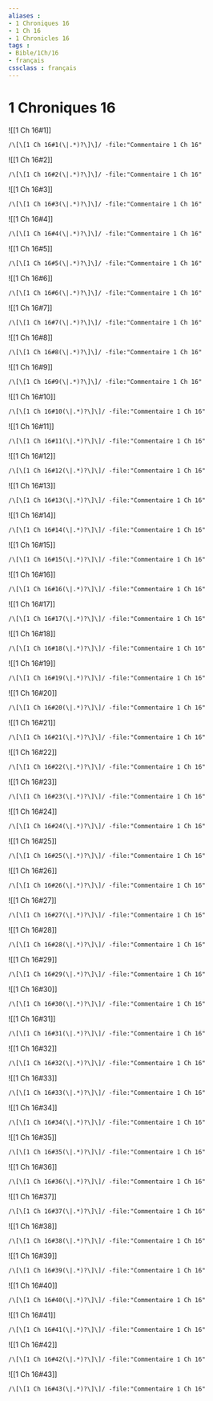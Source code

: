 ```yaml
---
aliases : 
- 1 Chroniques 16
- 1 Ch 16
- 1 Chronicles 16
tags : 
- Bible/1Ch/16
- français
cssclass : français
---
```


# 1 Chroniques 16

![[1 Ch 16#1]]

```query
/\[\[1 Ch 16#1(\|.*)?\]\]/ -file:"Commentaire 1 Ch 16"
```

![[1 Ch 16#2]]

```query
/\[\[1 Ch 16#2(\|.*)?\]\]/ -file:"Commentaire 1 Ch 16"
```

![[1 Ch 16#3]]

```query
/\[\[1 Ch 16#3(\|.*)?\]\]/ -file:"Commentaire 1 Ch 16"
```

![[1 Ch 16#4]]

```query
/\[\[1 Ch 16#4(\|.*)?\]\]/ -file:"Commentaire 1 Ch 16"
```

![[1 Ch 16#5]]

```query
/\[\[1 Ch 16#5(\|.*)?\]\]/ -file:"Commentaire 1 Ch 16"
```

![[1 Ch 16#6]]

```query
/\[\[1 Ch 16#6(\|.*)?\]\]/ -file:"Commentaire 1 Ch 16"
```

![[1 Ch 16#7]]

```query
/\[\[1 Ch 16#7(\|.*)?\]\]/ -file:"Commentaire 1 Ch 16"
```

![[1 Ch 16#8]]

```query
/\[\[1 Ch 16#8(\|.*)?\]\]/ -file:"Commentaire 1 Ch 16"
```

![[1 Ch 16#9]]

```query
/\[\[1 Ch 16#9(\|.*)?\]\]/ -file:"Commentaire 1 Ch 16"
```

![[1 Ch 16#10]]

```query
/\[\[1 Ch 16#10(\|.*)?\]\]/ -file:"Commentaire 1 Ch 16"
```

![[1 Ch 16#11]]

```query
/\[\[1 Ch 16#11(\|.*)?\]\]/ -file:"Commentaire 1 Ch 16"
```

![[1 Ch 16#12]]

```query
/\[\[1 Ch 16#12(\|.*)?\]\]/ -file:"Commentaire 1 Ch 16"
```

![[1 Ch 16#13]]

```query
/\[\[1 Ch 16#13(\|.*)?\]\]/ -file:"Commentaire 1 Ch 16"
```

![[1 Ch 16#14]]

```query
/\[\[1 Ch 16#14(\|.*)?\]\]/ -file:"Commentaire 1 Ch 16"
```

![[1 Ch 16#15]]

```query
/\[\[1 Ch 16#15(\|.*)?\]\]/ -file:"Commentaire 1 Ch 16"
```

![[1 Ch 16#16]]

```query
/\[\[1 Ch 16#16(\|.*)?\]\]/ -file:"Commentaire 1 Ch 16"
```

![[1 Ch 16#17]]

```query
/\[\[1 Ch 16#17(\|.*)?\]\]/ -file:"Commentaire 1 Ch 16"
```

![[1 Ch 16#18]]

```query
/\[\[1 Ch 16#18(\|.*)?\]\]/ -file:"Commentaire 1 Ch 16"
```

![[1 Ch 16#19]]

```query
/\[\[1 Ch 16#19(\|.*)?\]\]/ -file:"Commentaire 1 Ch 16"
```

![[1 Ch 16#20]]

```query
/\[\[1 Ch 16#20(\|.*)?\]\]/ -file:"Commentaire 1 Ch 16"
```

![[1 Ch 16#21]]

```query
/\[\[1 Ch 16#21(\|.*)?\]\]/ -file:"Commentaire 1 Ch 16"
```

![[1 Ch 16#22]]

```query
/\[\[1 Ch 16#22(\|.*)?\]\]/ -file:"Commentaire 1 Ch 16"
```

![[1 Ch 16#23]]

```query
/\[\[1 Ch 16#23(\|.*)?\]\]/ -file:"Commentaire 1 Ch 16"
```

![[1 Ch 16#24]]

```query
/\[\[1 Ch 16#24(\|.*)?\]\]/ -file:"Commentaire 1 Ch 16"
```

![[1 Ch 16#25]]

```query
/\[\[1 Ch 16#25(\|.*)?\]\]/ -file:"Commentaire 1 Ch 16"
```

![[1 Ch 16#26]]

```query
/\[\[1 Ch 16#26(\|.*)?\]\]/ -file:"Commentaire 1 Ch 16"
```

![[1 Ch 16#27]]

```query
/\[\[1 Ch 16#27(\|.*)?\]\]/ -file:"Commentaire 1 Ch 16"
```

![[1 Ch 16#28]]

```query
/\[\[1 Ch 16#28(\|.*)?\]\]/ -file:"Commentaire 1 Ch 16"
```

![[1 Ch 16#29]]

```query
/\[\[1 Ch 16#29(\|.*)?\]\]/ -file:"Commentaire 1 Ch 16"
```

![[1 Ch 16#30]]

```query
/\[\[1 Ch 16#30(\|.*)?\]\]/ -file:"Commentaire 1 Ch 16"
```

![[1 Ch 16#31]]

```query
/\[\[1 Ch 16#31(\|.*)?\]\]/ -file:"Commentaire 1 Ch 16"
```

![[1 Ch 16#32]]

```query
/\[\[1 Ch 16#32(\|.*)?\]\]/ -file:"Commentaire 1 Ch 16"
```

![[1 Ch 16#33]]

```query
/\[\[1 Ch 16#33(\|.*)?\]\]/ -file:"Commentaire 1 Ch 16"
```

![[1 Ch 16#34]]

```query
/\[\[1 Ch 16#34(\|.*)?\]\]/ -file:"Commentaire 1 Ch 16"
```

![[1 Ch 16#35]]

```query
/\[\[1 Ch 16#35(\|.*)?\]\]/ -file:"Commentaire 1 Ch 16"
```

![[1 Ch 16#36]]

```query
/\[\[1 Ch 16#36(\|.*)?\]\]/ -file:"Commentaire 1 Ch 16"
```

![[1 Ch 16#37]]

```query
/\[\[1 Ch 16#37(\|.*)?\]\]/ -file:"Commentaire 1 Ch 16"
```

![[1 Ch 16#38]]

```query
/\[\[1 Ch 16#38(\|.*)?\]\]/ -file:"Commentaire 1 Ch 16"
```

![[1 Ch 16#39]]

```query
/\[\[1 Ch 16#39(\|.*)?\]\]/ -file:"Commentaire 1 Ch 16"
```

![[1 Ch 16#40]]

```query
/\[\[1 Ch 16#40(\|.*)?\]\]/ -file:"Commentaire 1 Ch 16"
```

![[1 Ch 16#41]]

```query
/\[\[1 Ch 16#41(\|.*)?\]\]/ -file:"Commentaire 1 Ch 16"
```

![[1 Ch 16#42]]

```query
/\[\[1 Ch 16#42(\|.*)?\]\]/ -file:"Commentaire 1 Ch 16"
```

![[1 Ch 16#43]]

```query
/\[\[1 Ch 16#43(\|.*)?\]\]/ -file:"Commentaire 1 Ch 16"
```

